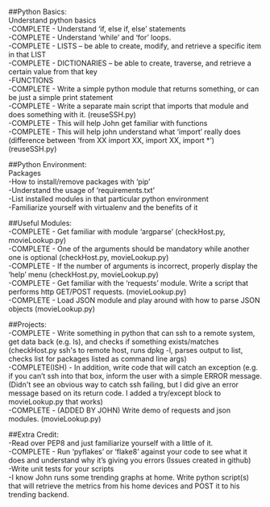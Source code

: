 ##Python Basics:  
Understand python basics  
-COMPLETE - Understand ‘if, else if, else’ statements  
-COMPLETE - Understand ‘while’ and ‘for’ loops.  
-COMPLETE - LISTS – be able to create, modify, and retrieve a specific item in that LIST  
-COMPLETE - DICTIONARIES – be able to create, traverse, and retrieve a certain value from that key  
-FUNCTIONS  
  -COMPLETE - Write a simple python module that returns something, or can be just a simple print statement  
  -COMPLETE - Write a separate main script that imports that module and does something with it. (reuseSSH.py)  
  -COMPLETE - This will help John get familiar with functions  
  -COMPLETE - This will help john understand what ‘import’ really does (difference between ‘from XX import XX, import XX, import *’) (reuseSSH.py)  

##Python Environment:  
Packages  
-How to install/remove packages with ‘pip’  
-Understand the usage of ‘requirements.txt’  
-List installed modules in that particular python environment  
-Familiarize yourself with virtualenv and the benefits of it  

##Useful Modules:  
-COMPLETE - Get familiar with module ‘argparse’ (checkHost.py, movieLookup.py)  
  -COMPLETE - One of the arguments should be mandatory while another one is optional (checkHost.py, movieLookup.py)  
  -COMPLETE - If the number of arguments is incorrect, properly display the ‘help’ menu (checkHost.py, movieLookup.py)  
-COMPLETE - Get familiar with the ‘requests’ module. Write a script that performs http GET/POST requests. (movieLookup.py)  
-COMPLETE - Load JSON module and play around with how to parse JSON objects (movieLookup.py)  

##Projects:  
-COMPLETE - Write something in python that can ssh to a remote system, get data back (e.g. ls), and checks if something exists/matches (checkHost.py ssh's to remote host, runs dpkg -l, parses output to list, checks list for packages listed as command line args)  
  -COMPLETE(ISH) - In addition, write code that will catch an exception (e.g. if you can’t ssh into that box, inform the user with a simple ERROR message. (Didn't see an obvious way to catch ssh failing, but I did give an error message based on its return code.  I added a try/except block to movieLookup.py that works)  
-COMPLETE - (ADDED BY JOHN) Write demo of requests and json modules. (movieLookup.py)  

##Extra Credit:  
-Read over PEP8 and just familiarize yourself with a little of it.  
-COMPLETE - Run ‘pyflakes’ or ‘flake8’ against your code to see what it does and understand why it’s giving you errors (Issues created in github)  
-Write unit tests for your scripts  
-I know John runs some trending graphs at home. Write python script(s) that will retrieve the metrics from his home devices and POST it to his trending backend. 
